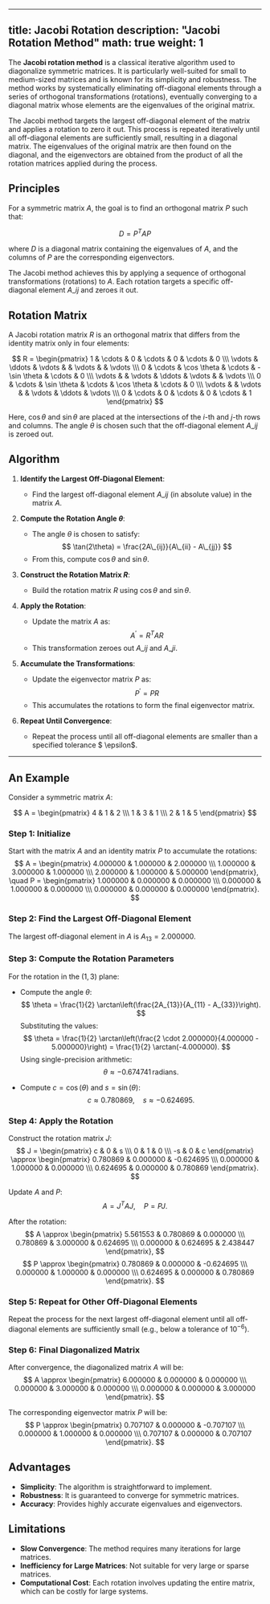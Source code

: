 
---
title: Jacobi Rotation
description: "Jacobi Rotation Method"
math: true
weight: 1
---

The **Jacobi rotation method** is a classical iterative algorithm used to diagonalize symmetric matrices. It is particularly well-suited for small to medium-sized matrices and is known for its simplicity and robustness. The method works by systematically eliminating off-diagonal elements through a series of orthogonal transformations (rotations), eventually converging to a diagonal matrix whose elements are the eigenvalues of the original matrix.

The Jacobi method targets the largest off-diagonal element of the matrix and applies a rotation to zero it out. This process is repeated iteratively until all off-diagonal elements are sufficiently small, resulting in a diagonal matrix. The eigenvalues of the original matrix are then found on the diagonal, and the eigenvectors are obtained from the product of all the rotation matrices applied during the process.


## Principles

For a symmetric matrix $A$, the goal is to find an orthogonal matrix $P$ such that:

$$
D = P^T A P
$$

where $D$ is a diagonal matrix containing the eigenvalues of $A$, and the columns of $P$ are the corresponding eigenvectors.

The Jacobi method achieves this by applying a sequence of orthogonal transformations (rotations) to $A$. Each rotation targets a specific off-diagonal element $A\_{ij}$ and zeroes it out.


## Rotation Matrix

A Jacobi rotation matrix $R$ is an orthogonal matrix that differs from the identity matrix only in four elements:

$$
R = \begin{pmatrix}
1 & \cdots & 0 & \cdots & 0 & \cdots & 0 \\\
\vdots & \ddots & \vdots & & \vdots & & \vdots \\\
0 & \cdots & \cos \theta & \cdots & -\sin \theta & \cdots & 0 \\\
\vdots & & \vdots & \ddots & \vdots & & \vdots \\\
0 & \cdots & \sin \theta & \cdots & \cos \theta & \cdots & 0 \\\
\vdots & & \vdots & & \vdots & \ddots & \vdots \\\
0 & \cdots & 0 & \cdots & 0 & \cdots & 1
\end{pmatrix}
$$

Here, $\cos \theta$ and $\sin \theta$ are placed at the intersections of the $i$-th and $j$-th rows and columns. The angle $\theta$ is chosen such that the off-diagonal element $A\_{ij}$ is zeroed out.


## Algorithm

1. **Identify the Largest Off-Diagonal Element**:
   - Find the largest off-diagonal element $A\_{ij}$ (in absolute value) in the matrix $A$.

2. **Compute the Rotation Angle $\theta$**:
   - The angle $\theta$ is chosen to satisfy:
     $$
     \tan(2\theta) = \frac{2A\_{ij}}{A\_{ii} - A\_{jj}}
     $$
   - From this, compute $\cos \theta$ and $\sin \theta$.

3. **Construct the Rotation Matrix $R$**:
   - Build the rotation matrix $R$ using $\cos \theta$ and $\sin \theta$.

4. **Apply the Rotation**:
   - Update the matrix $A$ as:
     $$
     A^{\prime} = R^T A R
     $$
   - This transformation zeroes out $A\_{ij}$ and $A\_{ji}$.

5. **Accumulate the Transformations**:
   - Update the eigenvector matrix $P$ as:
     $$
     P^{\prime} = P R
     $$
   - This accumulates the rotations to form the final eigenvector matrix.

6. **Repeat Until Convergence**:
   - Repeat the process until all off-diagonal elements are smaller than a specified tolerance $ \epsilon$.

---

## An Example

Consider a symmetric matrix $A$:

$$
A = \begin{pmatrix}
4 & 1 & 2 \\\
1 & 3 & 1 \\\
2 & 1 & 5
\end{pmatrix}
$$

### Step 1: Initialize
Start with the matrix $A$ and an identity matrix $P$ to accumulate the rotations:
$$
A = \begin{pmatrix}
4.000000 & 1.000000 & 2.000000 \\\
1.000000 & 3.000000 & 1.000000 \\\
2.000000 & 1.000000 & 5.000000
\end{pmatrix}, \quad
P = \begin{pmatrix}
1.000000 & 0.000000 & 0.000000 \\\
0.000000 & 1.000000 & 0.000000 \\\
0.000000 & 0.000000 & 0.000000
\end{pmatrix}.
$$

### Step 2: Find the Largest Off-Diagonal Element
The largest off-diagonal element in $A$ is $A_{13} = 2.000000$.

### Step 3: Compute the Rotation Parameters
For the rotation in the $(1, 3)$ plane:
- Compute the angle $\theta$:
  $$
  \theta = \frac{1}{2} \arctan\left(\frac{2A_{13}}{A_{11} - A_{33}}\right).
  $$
  Substituting the values:
  $$
  \theta = \frac{1}{2} \arctan\left(\frac{2 \cdot 2.000000}{4.000000 - 5.000000}\right) = \frac{1}{2} \arctan(-4.000000).
  $$
  Using single-precision arithmetic:
  $$
  \theta \approx -0.674741 \, \text{radians}.
  $$

- Compute $c = \cos(\theta)$ and $s = \sin(\theta)$:
  $$
  c \approx 0.780869, \quad s \approx -0.624695.
  $$

### Step 4: Apply the Rotation
Construct the rotation matrix $J$:
$$
J = \begin{pmatrix}
c & 0 & s \\\
0 & 1 & 0 \\\
-s & 0 & c
\end{pmatrix} \approx \begin{pmatrix}
0.780869 & 0.000000 & -0.624695 \\\
0.000000 & 1.000000 & 0.000000 \\\
0.624695 & 0.000000 & 0.780869
\end{pmatrix}.
$$

Update $A$ and $P$:
$$
A = J^T A J, \quad P = P J.
$$

After the rotation:
$$
A \approx \begin{pmatrix}
5.561553 & 0.780869 & 0.000000 \\\
0.780869 & 3.000000 & 0.624695 \\\
0.000000 & 0.624695 & 2.438447
\end{pmatrix},
$$
$$
P \approx \begin{pmatrix}
0.780869 & 0.000000 & -0.624695 \\\
0.000000 & 1.000000 & 0.000000 \\\
0.624695 & 0.000000 & 0.780869
\end{pmatrix}.
$$

### Step 5: Repeat for Other Off-Diagonal Elements
Repeat the process for the next largest off-diagonal element until all off-diagonal elements are sufficiently small (e.g., below a tolerance of $10^{-6}$).

### Step 6: Final Diagonalized Matrix
After convergence, the diagonalized matrix $A$ will be:
$$
A \approx \begin{pmatrix}
6.000000 & 0.000000 & 0.000000 \\\
0.000000 & 3.000000 & 0.000000 \\\
0.000000 & 0.000000 & 3.000000
\end{pmatrix}.
$$

The corresponding eigenvector matrix $P$ will be:
$$
P \approx \begin{pmatrix}
0.707107 & 0.000000 & -0.707107 \\\
0.000000 & 1.000000 & 0.000000 \\\
0.707107 & 0.000000 & 0.707107
\end{pmatrix}.
$$

## Advantages

- **Simplicity**: The algorithm is straightforward to implement.
- **Robustness**: It is guaranteed to converge for symmetric matrices.
- **Accuracy**: Provides highly accurate eigenvalues and eigenvectors.


## Limitations

- **Slow Convergence**: The method requires many iterations for large matrices.
- **Inefficiency for Large Matrices**: Not suitable for very large or sparse matrices.
- **Computational Cost**: Each rotation involves updating the entire matrix, which can be costly for large systems.
